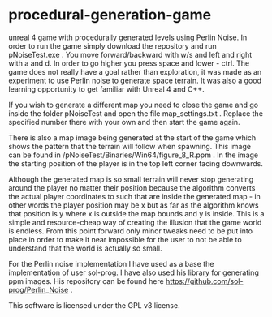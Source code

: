 # procedural-generation-game
unreal 4 game with procedurally generated levels using Perlin Noise. In order to run the game simply download the repository and run pNoiseTest.exe . You move forward/backward with w/s and left and right with a and d. In order to go higher you press space and lower - ctrl. The game does not really have a goal rather than exploration, it was made as an experiment to use Perlin noise to generate space terrain. It was also a good learning opportunity to get familiar with Unreal 4 and C++.

If you wish to generate a different map you need to close the game and go inside the folder pNoiseTest and open the file map_settings.txt . Replace the specified number there with your own and then start the game again.

There is also a map image being generated at the start of the game which shows the pattern that the terrain will follow when spawning. This image can be found in /pNoiseTest/Binaries/Win64/figure_8_R.ppm . In the image the starting position of the player is in the top left corner facing downwards. 

Although the generated map is so small terrain will never stop generating around the player no matter their position because the algorithm converts the actual player coordinates to such that are inside the generated map - in other words the player position may be x but as far as the algorithm knows that position is y where x is outside the map bounds and y is inside. This is a simple and resource-cheap way of creating the illusion that the game world is endless. From this point forward only minor tweaks need to be put into place in order to make it near impossible for the user to not be able to understand that the world is actually so small.

For the Perlin noise implementation I have used as a base the implementation of user sol-prog. I have also used his library for generating ppm images. His repository can be found here https://github.com/sol-prog/Perlin_Noise .

This software is licensed under the GPL v3 license.
